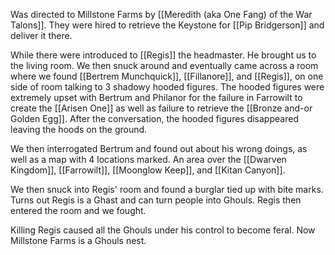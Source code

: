 Was directed to Millstone Farms by [[Meredith (aka One Fang) of the War Talons]]. They were hired to retrieve the Keystone for [[Pip Bridgerson]] and deliver it there. 

While there were introduced to [[Regis]] the headmaster. He brought us to the living room. We then snuck around and eventually came across a room where we found [[Bertrem Munchquick]], [[Fillanore]], and [[Regis]], on one side of room talking to 3 shadowy hooded figures. The hooded figures were extremely upset with Bertrum and Philanor for the failure in Farrowilt to create the [[Arisen One]] as well as failure to retrieve the [[Bronze and-or Golden Egg]]. After the conversation, the hooded figures disappeared leaving the hoods on the ground.

We then interrogated Bertrum and found out about his wrong doings, as well as a map with 4 locations marked. An area over the [[Dwarven Kingdom]], [[Farrowilt]], [[Moonglow Keep]], and [[Kitan Canyon]].

We then snuck into Regis' room and found a burglar tied up with bite marks. Turns out Regis is a Ghast and can turn people into Ghouls. Regis then entered the room and we fought.

Killing Regis caused all the Ghouls under his control to become feral. Now Millstone Farms is a Ghouls nest.
